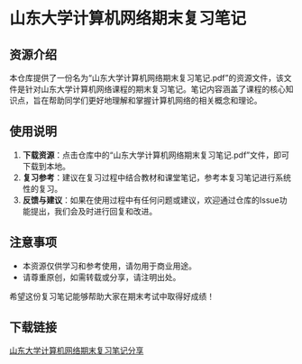 # 山东大学计算机网络期末复习笔记

## 资源介绍

本仓库提供了一份名为“山东大学计算机网络期末复习笔记.pdf”的资源文件，该文件是针对山东大学计算机网络课程的期末复习笔记。笔记内容涵盖了课程的核心知识点，旨在帮助同学们更好地理解和掌握计算机网络的相关概念和理论。

## 使用说明

1. **下载资源**：点击仓库中的“山东大学计算机网络期末复习笔记.pdf”文件，即可下载到本地。
2. **复习参考**：建议在复习过程中结合教材和课堂笔记，参考本复习笔记进行系统性的复习。
3. **反馈与建议**：如果在使用过程中有任何问题或建议，欢迎通过仓库的Issue功能提出，我们会及时进行回复和改进。

## 注意事项

- 本资源仅供学习和参考使用，请勿用于商业用途。
- 请尊重原创，如需转载或分享，请注明出处。

希望这份复习笔记能够帮助大家在期末考试中取得好成绩！

## 下载链接

[山东大学计算机网络期末复习笔记分享](https://pan.quark.cn/s/efc8dd19c1ad)